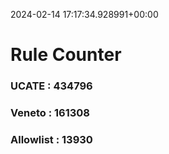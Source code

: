 2024-02-14 17:17:34.928991+00:00
# Rule Counter 
 ### UCATE : 434796

 ### Veneto : 161308

 ### Allowlist : 13930